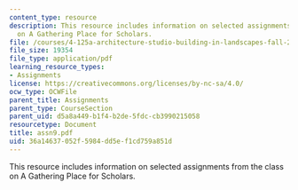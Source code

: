 ```yaml
---
content_type: resource
description: This resource includes information on selected assignments from the class
  on A Gathering Place for Scholars.
file: /courses/4-125a-architecture-studio-building-in-landscapes-fall-2005/36a14637052f5984dd5ef1cd759a851d_assn9.pdf
file_size: 19354
file_type: application/pdf
learning_resource_types:
- Assignments
license: https://creativecommons.org/licenses/by-nc-sa/4.0/
ocw_type: OCWFile
parent_title: Assignments
parent_type: CourseSection
parent_uid: d5a8a449-b1f4-b2de-5fdc-cb3990215058
resourcetype: Document
title: assn9.pdf
uid: 36a14637-052f-5984-dd5e-f1cd759a851d
---
```

This resource includes information on selected assignments from the class on A Gathering Place for Scholars.